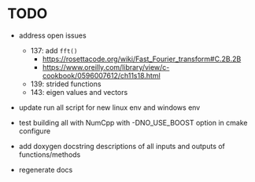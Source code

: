 # TODO

* address open issues
  * 137: add `fft()`
    * <https://rosettacode.org/wiki/Fast_Fourier_transform#C.2B.2B>
    * <https://www.oreilly.com/library/view/c-cookbook/0596007612/ch11s18.html>
  * 139: strided functions
  * 143: eigen values and vectors

* update run all script for new linux env and windows env
* test building all with NumCpp with -DNO_USE_BOOST option in cmake configure

* add doxygen docstring descriptions of all inputs and outputs of functions/methods
* regenerate docs
